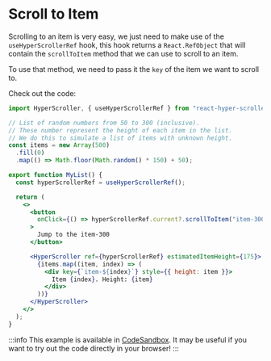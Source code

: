 # Scroll to Item

Scrolling to an item is very easy, we just need to make use of the `useHyperScrollerRef` hook, this hook returns a `React.RefObject` that will contain the `scrollToItem` method that we can use to scroll to an item.

To use that method, we need to pass it the `key` of the item we want to scroll to.

Check out the code:

```jsx {1,11,16,21}
import HyperScroller, { useHyperScrollerRef } from "react-hyper-scroller";

// List of random numbers from 50 to 300 (inclusive).
// These number represent the height of each item in the list.
// We do this to simulate a list of items with unknown height.
const items = new Array(500)
  .fill(0)
  .map(() => Math.floor(Math.random() * 150) + 50);

export function MyList() {
  const hyperScrollerRef = useHyperScrollerRef();

  return (
    <>
      <button
        onClick={() => hyperScrollerRef.current?.scrollToItem("item-300")}
      >
        Jump to the item-300
      </button>

      <HyperScroller ref={hyperScrollerRef} estimatedItemHeight={175}>
        {items.map((item, index) => (
          <div key={`item-${index}`} style={{ height: item }}>
            Item {index}. Height: {item}
          </div>
        ))}
      </HyperScroller>
    </>
  );
}
```

:::info
This example is available in [CodeSandbox](https://codesandbox.io/s/react-hyper-scroller-v3-scroll-to-item-example-1-65o8k?file=/src/App.js). It may be useful if you want to try out the code directly in your browser!
:::
